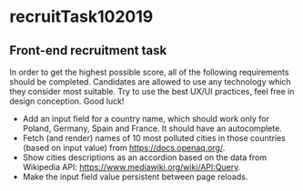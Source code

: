 # recruitTask102019

## Front-end recruitment task

In order to get the highest possible score, all of the following requirements should be completed. Candidates are allowed to use any technology which they consider most suitable. Try to use the best UX/UI practices, feel free in design conception. Good luck!

* Add an input field for a country name, which should work only for Poland, Germany, Spain and France. It should have an autocomplete.
* Fetch (and render) names of 10 most polluted cities in those countries (based on input value) from https://docs.openaq.org/.
* Show cities descriptions as an accordion based on the data from Wikipedia API: https://www.mediawiki.org/wiki/API:Query.
* Make the input field value persistent between page reloads.

